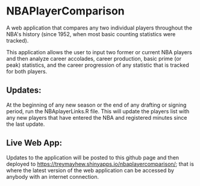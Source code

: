 # NBAPlayerComparison

A web application that compares any two individual players throughout the NBA's history (since 1952, when most basic counting statistics were tracked). 

This application allows the user to input two former or current NBA players and then analyze career accolades, career production, basic prime (or peak) statistics, and the career progression of any statistic that is tracked for both players.

## Updates:

  At the beginning of any new season or the end of any drafting or signing period, run the NBAplayerLinks.R file. This will update the players list with any new players that have entered the NBA and registered minutes since the last update.
  
## Live Web App:

  Updates to the application will be posted to this github page and then deployed to https://treymayhew.shinyapps.io/nbaplayercomparison/; that is where the latest version of the web application can be accessed by anybody with an internet connection.
  




